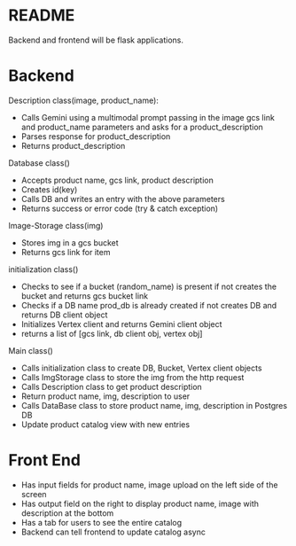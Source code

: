 # README

Backend and frontend will be flask applications.

# Backend
Description class(image, product_name):
- Calls Gemini using a multimodal prompt passing in the image gcs link and product_name parameters and asks for a product_description
- Parses response for product_description
- Returns product_description

Database class()
- Accepts product name, gcs link, product description
- Creates id(key)
- Calls DB and writes an entry with the above parameters
- Returns success or error code (try & catch exception)

Image-Storage class(img)
- Stores img in a gcs bucket
- Returns gcs link for item

initialization class()
- Checks to see if a bucket (random_name) is present if not creates the bucket and returns gcs bucket link
- Checks if a DB name prod_db is already created if not creates DB and returns DB client object
- Initializes Vertex client and returns Gemini client object
- returns a list of [gcs link, db client obj, vertex obj]

Main class()
- Calls initialization class to create DB, Bucket, Vertex client objects
- Calls ImgStorage class to store the img from the http request
- Calls Description class to get product description
- Return product name, img, description to user
- Calls DataBase class to store product name, img, description in Postgres DB
- Update product catalog view with new entries

# Front End
- Has input fields for product name, image upload on the left side of the screen
- Has output field on the right to display product name, image with description at the bottom
- Has a tab for users to see the entire catalog
- Backend can tell frontend to update catalog async 